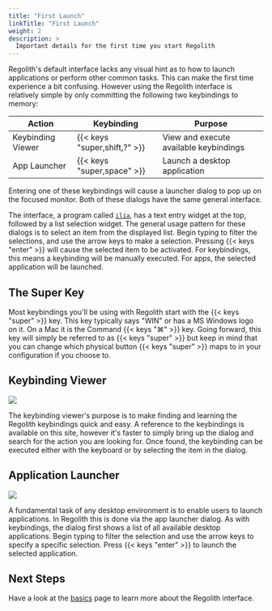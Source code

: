 ```yaml
---
title: "First Launch"
linkTitle: "First Launch"
weight: 2
description: >
  Important details for the first time you start Regolith
---
```


Regolith's default interface lacks any visual hint as to how to launch applications or perform other common tasks. This can make the first time experience a bit confusing. However using the Regolith interface is relatively simple by only committing the following two keybindings to memory:

| Action | Keybinding | Purpose |
|--------|------------|---------|
| Keybinding Viewer | {{< keys "super,shift,?" >}} | View and execute available keybindings |
| App Launcher | {{< keys "super,space" >}} | Launch a desktop application |

Entering one of these keybindings will cause a launcher dialog to pop up on the focused monitor. Both of these dialogs have the same general interface.

The interface, a program called [`ilia`](https://github.com/regolith-linux/ilia), has a text entry widget at the top, followed by a list selection widget.  The general usage pattern for these dialogs is to select an item from the displayed list.  Begin typing to filter the selections, and use the arrow keys to make a selection.  Pressing {{< keys "enter" >}} will cause the selected item to be activated.  For keybindings, this means a keybinding will be manually executed.  For apps, the selected application will be launched.

## The Super Key

Most keybindings you'll be using with Regolith start with the {{< keys "super" >}} key. This key typically says "WIN" or has a MS Windows logo on it. On a Mac it is the Command {{< keys "⌘" >}} key. Going forward, this key will simply be referred to as {{< keys "super" >}} but keep in mind that you can change which physical button {{< keys "super" >}} maps to in your configuration if you choose to.

## Keybinding Viewer

![](/images/v-tour/regolith-ilia-keybinding-window.png)

The keybinding viewer's purpose is to make finding and learning the Regolith keybindings quick and easy.  A reference to the keybindings is available on this site, however it's faster to simply bring up the dialog and search for the action you are looking for.  Once found,
the keybinding can be executed either with the keyboard or by selecting the item in the dialog.

## Application Launcher

![](/images/v-tour/regolith-ilia-apps-window.png)

A fundamental task of any desktop environment is to enable users to launch applications.  In Regolith this is done via the app launcher dialog.  As with keybindings, the dialog first shows a list of all available desktop applications.  Begin typing to filter the selection and use the arrow keys to specify a specific selection.  Press {{< keys "enter" >}} to launch the selected application.

## Next Steps

Have a look at the [basics](../basics) page to learn more about the Regolith interface.
